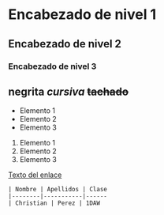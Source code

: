 # Encabezado de nivel 1
## Encabezado de nivel 2
### Encabezado de nivel 3

**negrita**
*cursiva*
~~tachado~~
---



- Elemento 1
- Elemento 2
- Elemento 3

1. Elemento 1
2. Elemento 2
3. Elemento 3

<!-- comentario -->
   [Texto del enlace](http://www.ejemplo.com)

    | Nombre | Apellidos | Clase
    |--------|-----------|------
    | Christian | Perez | 1DAW 
